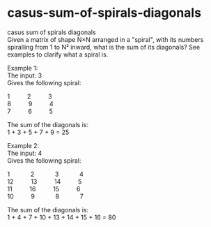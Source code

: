 # casus-sum-of-spirals-diagonals
casus sum of spirals diagonals  
Given a matrix of shape N×N arranged in a "spiral", with its numbers spiralling from 1 to N² inward, what is the sum of its diagonals? See examples to clarify what a spiral is.  
  
Example 1:  
The input: 3  
Gives the following spiral:  
  
1 $\qquad$ 2 $\qquad$ 3   
8 $\qquad$ 9 $\qquad$ 4  
7 $\qquad$ 6 $\qquad$ 5  
  
The sum of the diagonals is:   
1 + 3 + 5 + 7 + 9 = 25  
  
  
Example 2:  
The input: 4  
Gives the following spiral:  
  
1&nbsp;&nbsp; $\qquad$ 2&nbsp;&nbsp; $\qquad$ 3&nbsp;&nbsp; $\qquad$ 4  
12 $\qquad$ 13 $\qquad$ 14 $\qquad$ 5  
11 $\qquad$ 16 $\qquad$ 15 $\qquad$ 6  
10 $\qquad$ 9&nbsp;&nbsp; $\qquad$ 8&nbsp;&nbsp; $\qquad$ 7  
  
The sum of the diagonals is:  
1 + 4 + 7 + 10 + 13 + 14 + 15 + 16 = 80  
